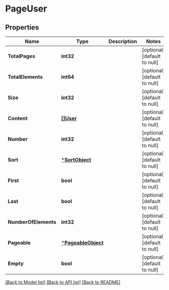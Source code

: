 # PageUser

## Properties
Name | Type | Description | Notes
------------ | ------------- | ------------- | -------------
**TotalPages** | **int32** |  | [optional] [default to null]
**TotalElements** | **int64** |  | [optional] [default to null]
**Size** | **int32** |  | [optional] [default to null]
**Content** | [**[]User**](User.md) |  | [optional] [default to null]
**Number** | **int32** |  | [optional] [default to null]
**Sort** | [***SortObject**](SortObject.md) |  | [optional] [default to null]
**First** | **bool** |  | [optional] [default to null]
**Last** | **bool** |  | [optional] [default to null]
**NumberOfElements** | **int32** |  | [optional] [default to null]
**Pageable** | [***PageableObject**](PageableObject.md) |  | [optional] [default to null]
**Empty** | **bool** |  | [optional] [default to null]

[[Back to Model list]](../README.md#documentation-for-models) [[Back to API list]](../README.md#documentation-for-api-endpoints) [[Back to README]](../README.md)

